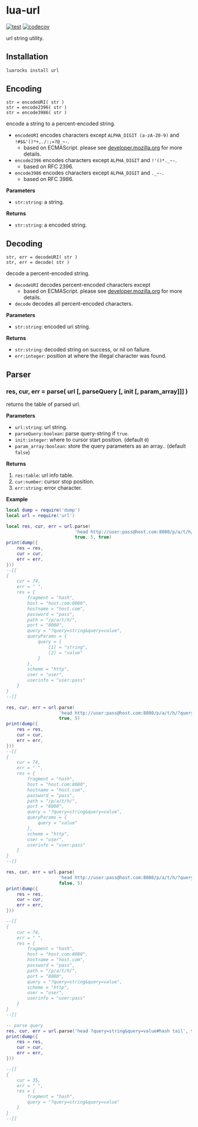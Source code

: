 lua-url
====

[![test](https://github.com/mah0x211/lua-url/actions/workflows/test.yml/badge.svg)](https://github.com/mah0x211/lua-url/actions/workflows/test.yml)
[![codecov](https://codecov.io/gh/mah0x211/lua-url/branch/master/graph/badge.svg)](https://codecov.io/gh/mah0x211/lua-url)


url string utility.

## Installation

```sh
luarocks install url
```


## Encoding

```
str = encodeURI( str )
str = encode2396( str )
str = encode3986( str )
```

encode a string to a percent-encoded string.

- `encodeURI` encodes characters except `ALPHA_DIGIT (a-zA-Z0-9)` and `!#$&'()*+,./:;=?@_~-`.
  - based on ECMAScript. please see [developer.mozilla.org](https://developer.mozilla.org/en-US/docs/Web/JavaScript/Reference/Global_Objects/encodeURI) for more details.
- `encode2396` encodes characters except `ALPHA_DIGIT` and `!'()*._~-`.
  - based on RFC 2396.
- `encode3986` encodes characters except `ALPHA_DIGIT` and `._~-`.
  - based on RFC 3986.


**Parameters**

- `str:string`: a string.

**Returns**

- `str:string`: a encoded string.


## Decoding

```
str, err = decodeURI( str )
str, err = decode( str )
```

decode a percent-encoded string.

- `decodeURI` decodes percent-encoded characters except 
  - based on ECMAScript. please see [developer.mozilla.org](https://developer.mozilla.org/en-US/docs/Web/JavaScript/Reference/Global_Objects/decodeURI) for more details.
- `decode` decodes all percent-encoded characters.

**Parameters**

- `str:string`: encoded uri string.

**Returns**

- `str:string`: decoded string on success, or nil on failure.
- `err:integer`: position at where the illegal character was found.


## Parser

### res, cur, err = parse( url [, parseQuery [, init [, param_array]]] )

returns the table of parsed url.

**Parameters**

- `url:string`: url string.
- `parseQuery:boolean`: parse query-string if `true`.
- `init:integer`: where to cursor start position. (default `0`)
- `param_array:boolean`: store the query parameters as an array.. (default `false`)

**Returns**

1. `res:table`: url info table.
2. `cur:number`: cursor stop position.
3. `err:string`: error character.


**Example**

```lua
local dump = require('dump')
local url = require('url')

local res, cur, err = url.parse(
                          'head http://user:pass@host.com:8080/p/a/t/h/?query=string&query=value#hash tail',
                          true, 5, true)
print(dump({
    res = res,
    cur = cur,
    err = err,
}))
--[[
{
    cur = 74,
    err = " ",
    res = {
        fragment = "hash",
        host = "host.com:8080",
        hostname = "host.com",
        password = "pass",
        path = "/p/a/t/h/",
        port = "8080",
        query = "?query=string&query=value",
        queryParams = {
            query = {
                [1] = "string",
                [2] = "value"
            }
        },
        scheme = "http",
        user = "user",
        userinfo = "user:pass"
    }
}
--]]

res, cur, err = url.parse(
                    'head http://user:pass@host.com:8080/p/a/t/h/?query=string&query=value#hash tail',
                    true, 5)
print(dump({
    res = res,
    cur = cur,
    err = err,
}))
--[[
{
    cur = 74,
    err = " ",
    res = {
        fragment = "hash",
        host = "host.com:8080",
        hostname = "host.com",
        password = "pass",
        path = "/p/a/t/h/",
        port = "8080",
        query = "?query=string&query=value",
        queryParams = {
            query = "value"
        },
        scheme = "http",
        user = "user",
        userinfo = "user:pass"
    }
}
--]]

res, cur, err = url.parse(
                    'head http://user:pass@host.com:8080/p/a/t/h/?query=string&query=value#hash tail',
                    false, 5)
print(dump({
    res = res,
    cur = cur,
    err = err,
}))

--[[
{
    cur = 74,
    err = " ",
    res = {
        fragment = "hash",
        host = "host.com:8080",
        hostname = "host.com",
        password = "pass",
        path = "/p/a/t/h/",
        port = "8080",
        query = "?query=string&query=value",
        scheme = "http",
        user = "user",
        userinfo = "user:pass"
    }
}
--]]

-- parse query
res, cur, err = url.parse('head ?query=string&query=value#hash tail', false, 5)
print(dump({
    res = res,
    cur = cur,
    err = err,
}))

--[[
{
    cur = 35,
    err = " ",
    res = {
        fragment = "hash",
        query = "?query=string&query=value"
    }
}
--]]
```
